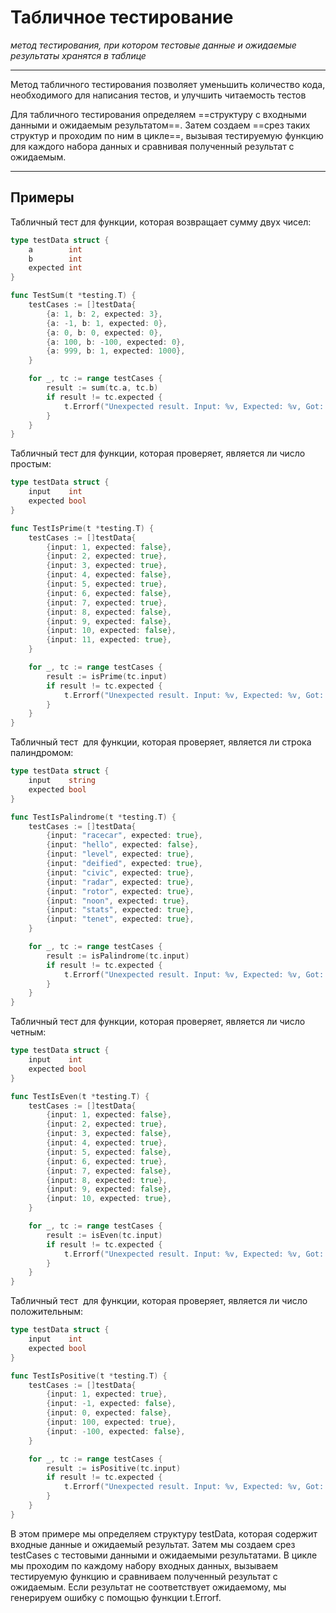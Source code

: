 # Табличное тестирование
_метод тестирования, при котором тестовые данные и ожидаемые результаты хранятся в таблице_

---
Метод табличного тестирования позволяет уменьшить количество кода, необходимого для написания тестов, и улучшить читаемость тестов

Для табличного тестирования определяем ==структуру с входными данными и ожидаемым результатом==. Затем создаем ==срез таких структур и проходим по ним в цикле==, вызывая тестируемую функцию для каждого набора данных и сравнивая полученный результат с ожидаемым.

---
## Примеры

Табличный тест для функции, которая возвращает сумму двух чисел:

```go
type testData struct {
    a        int
    b        int
    expected int
}

func TestSum(t *testing.T) {
    testCases := []testData{
        {a: 1, b: 2, expected: 3},
        {a: -1, b: 1, expected: 0},
        {a: 0, b: 0, expected: 0},
        {a: 100, b: -100, expected: 0},
        {a: 999, b: 1, expected: 1000},
    }

    for _, tc := range testCases {
        result := sum(tc.a, tc.b)
        if result != tc.expected {
            t.Errorf("Unexpected result. Input: %v, Expected: %v, Got: %v", tc, tc.expected, result)
        }
    }
}
```

Табличный тест для функции, которая проверяет, является ли число простым:

```go
type testData struct {
    input    int
    expected bool
}

func TestIsPrime(t *testing.T) {
    testCases := []testData{
        {input: 1, expected: false},
        {input: 2, expected: true},
        {input: 3, expected: true},
        {input: 4, expected: false},
        {input: 5, expected: true},
        {input: 6, expected: false},
        {input: 7, expected: true},
        {input: 8, expected: false},
        {input: 9, expected: false},
        {input: 10, expected: false},
        {input: 11, expected: true},
    }

    for _, tc := range testCases {
        result := isPrime(tc.input)
        if result != tc.expected {
            t.Errorf("Unexpected result. Input: %v, Expected: %v, Got: %v", tc.input, tc.expected, result)
        }
    }
}
```

Табличный тест  для функции, которая проверяет, является ли строка палиндромом:

```go
type testData struct {
    input    string
    expected bool
}

func TestIsPalindrome(t *testing.T) {
    testCases := []testData{
        {input: "racecar", expected: true},
        {input: "hello", expected: false},
        {input: "level", expected: true},
        {input: "deified", expected: true},
        {input: "civic", expected: true},
        {input: "radar", expected: true},
        {input: "rotor", expected: true},
        {input: "noon", expected: true},
        {input: "stats", expected: true},
        {input: "tenet", expected: true},
    }

    for _, tc := range testCases {
        result := isPalindrome(tc.input)
        if result != tc.expected {
            t.Errorf("Unexpected result. Input: %v, Expected: %v, Got: %v", tc.input, tc.expected, result)
        }
    }
}
```

Табличный тест для функции, которая проверяет, является ли число четным:

```go
type testData struct {
    input    int
    expected bool
}

func TestIsEven(t *testing.T) {
    testCases := []testData{
        {input: 1, expected: false},
        {input: 2, expected: true},
        {input: 3, expected: false},
        {input: 4, expected: true},
        {input: 5, expected: false},
        {input: 6, expected: true},
        {input: 7, expected: false},
        {input: 8, expected: true},
        {input: 9, expected: false},
        {input: 10, expected: true},
    }

    for _, tc := range testCases {
        result := isEven(tc.input)
        if result != tc.expected {
            t.Errorf("Unexpected result. Input: %v, Expected: %v, Got: %v", tc.input, tc.expected, result)
        }
    }
}
```

Табличный тест  для функции, которая проверяет, является ли число положительным:

```go
type testData struct {
    input    int
    expected bool
}

func TestIsPositive(t *testing.T) {
    testCases := []testData{
        {input: 1, expected: true},
        {input: -1, expected: false},
        {input: 0, expected: false},
        {input: 100, expected: true},
        {input: -100, expected: false},
    }

    for _, tc := range testCases {
        result := isPositive(tc.input)
        if result != tc.expected {
            t.Errorf("Unexpected result. Input: %v, Expected: %v, Got: %v", tc.input, tc.expected, result)
        }
    }
}
```
В этом примере мы определяем структуру testData, которая содержит входные данные и ожидаемый результат. Затем мы создаем срез testCases с тестовыми данными и ожидаемыми результатами. В цикле мы проходим по каждому набору входных данных, вызываем тестируемую функцию и сравниваем полученный результат с ожидаемым. Если результат не соответствует ожидаемому, мы генерируем ошибку с помощью функции t.Errorf.


